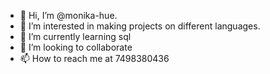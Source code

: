 - 👋 Hi, I’m @monika-hue.
- 👀 I’m interested in making projects on different languages.
- 🌱 I’m currently learning sql
- 💞️ I’m looking to collaborate  
- 📫 How to reach me at 7498380436

<!---
monika-hue/monika-hue is a ✨ special ✨ repository because its `README.md` (this file) appears on your GitHub profile.
You can click the Preview link to take a look at your changes.
--->
